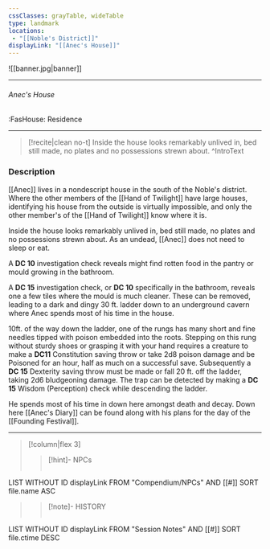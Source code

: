 ```yaml
---
cssClasses: grayTable, wideTable
type: landmark
locations:
 - "[[Noble's District]]"
displayLink: "[[Anec's House]]"
---
```


![[banner.jpg|banner]]

---
###### Anec's House
<span class="sub2">:FasHouse: Residence</span>

---

> [!recite|clean no-t]
>	Inside the house looks remarkably unlived in, bed still made, no plates and no possessions strewn about.
>^IntroText
	
### Description
[[Anec]] lives in a nondescript house in the south of the Noble's district. Where the other members of the [[Hand of Twilight]] have large houses, identifying his house from the outside is virtually impossible, and only the other member's of the [[Hand of Twilight]] know where it is.

Inside the house looks remarkably unlived in, bed still made, no plates and no possessions strewn about. As an undead, [[Anec]] does not need to sleep or eat.

A **DC 10** investigation check reveals  might find rotten food in the pantry or mould growing in the bathroom.

A **DC 15** investigation check, or **DC 10** specifically in the bathroom, reveals one a few tiles where the mould is much cleaner. These can be removed, leading to a dark and dingy 30 ft. ladder down to an underground cavern where Anec spends most of his time in the house.

10ft. of the way down the ladder, one of the rungs has many short and fine needles tipped with poison embedded into the roots. Stepping on this rung without sturdy shoes or grasping it with your hand requires a creature to make a **DC11** Constitution saving throw or take 2d8 poison damage and be Poisoned for an hour, half as much on a successful save. Subsequently a **DC 15** Dexterity saving throw must be made or fall 20 ft. off the ladder, taking 2d6 bludgeoning damage. The trap can be detected by making a **DC 15** Wisdom (Perception) check while descending the ladder.

He spends most of his time in down here amongst death and decay. Down here [[Anec's Diary]] can be found along with his plans for the day of the [[Founding Festival]].

---

> [!column|flex 3]
> > [!hint]-  NPCs
> >```dataview
LIST WITHOUT ID displayLink
FROM "Compendium/NPCs" AND [[#]]
SORT file.name ASC
> 
>> [!note]- HISTORY
>>```dataview
LIST WITHOUT ID displayLink
FROM "Session Notes" AND [[#]]
SORT file.ctime DESC

